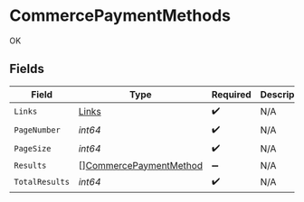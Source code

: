 # CommercePaymentMethods

OK


## Fields

| Field                                                                   | Type                                                                    | Required                                                                | Description                                                             |
| ----------------------------------------------------------------------- | ----------------------------------------------------------------------- | ----------------------------------------------------------------------- | ----------------------------------------------------------------------- |
| `Links`                                                                 | [Links](../../models/shared/links.md)                                   | :heavy_check_mark:                                                      | N/A                                                                     |
| `PageNumber`                                                            | *int64*                                                                 | :heavy_check_mark:                                                      | N/A                                                                     |
| `PageSize`                                                              | *int64*                                                                 | :heavy_check_mark:                                                      | N/A                                                                     |
| `Results`                                                               | [][CommercePaymentMethod](../../models/shared/commercepaymentmethod.md) | :heavy_minus_sign:                                                      | N/A                                                                     |
| `TotalResults`                                                          | *int64*                                                                 | :heavy_check_mark:                                                      | N/A                                                                     |